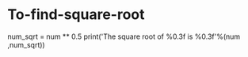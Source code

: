 # To-find-square-root
num_sqrt = num ** 0.5
print('The square root of %0.3f is %0.3f'%(num ,num_sqrt))
